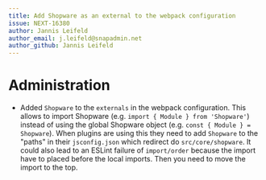 ```yaml
---
title: Add Shopware as an external to the webpack configuration
issue: NEXT-16380
author: Jannis Leifeld
author_email: j.leifeld@snapadmin.net 
author_github: Jannis Leifeld
---
```

# Administration
* Added `Shopware` to the `externals` in the webpack configuration. This allows to import Shopware (e.g. `import { Module } from 'Shopware'`) instead of using the global Shopware object (e.g. `const { Module } = Shopware`). When plugins are using this they need to add `Shopware` to the "paths" in their `jsconfig.json` which redirect do `src/core/shopware`. It could also lead to an ESLint failure of `import/order` because the import have to placed before the local imports. Then you need to move the import to the top.
